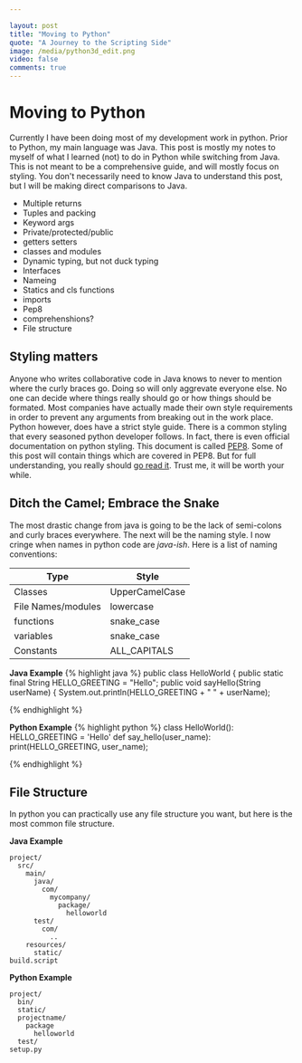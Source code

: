 ```yaml
---

layout: post
title: "Moving to Python"
quote: "A Journey to the Scripting Side"
image: /media/python3d_edit.png
video: false
comments: true
---
```


# Moving to Python

Currently I have been doing most of my development work in python.
Prior to Python, my main language was Java. 
This post is mostly my notes to myself of what I learned (not) to do in Python while switching from Java. 
This is not meant to be a comprehensive guide, and will mostly focus on styling.
You don't necessarily need to know Java to understand this post, but I will be making direct comparisons to Java.


* Multiple returns
* Tuples and packing
* Keyword args
* Private/protected/public
* getters setters
* classes and modules
* Dynamic typing, but not duck typing
* Interfaces
* Nameing
* Statics and cls functions
* imports
* Pep8
* comprehenshions?
* File structure

## Styling matters

Anyone who writes collaborative code in Java knows to never to mention where the curly braces go. 
Doing so will only aggrevate everyone else. No one can decide where things really should go or how things
should be formated. Most companies have actually made their own style requirements in order to prevent
any arguments from breaking out in the work place. 
Python however, does have a strict style guide. There is a common styling that every seasoned python developer follows.
In fact, there is even official documentation on python styling. This document is called [PEP8](https://www.python.org/dev/peps/pep-0008/).
Some of this post will contain things which are covered in PEP8. But for full understanding, you really should [go read it](https://www.python.org/dev/peps/pep-0008/).
Trust me, it will be worth your while. 

## Ditch the Camel; Embrace the Snake

The most drastic change from java is going to be the lack of semi-colons and curly braces everywhere.
The next will be the naming style. I now cringe when names in python code are *java-ish*.
Here is a list of naming conventions:

| Type | Style |
|------|-------|
| Classes | UpperCamelCase |
| File Names/modules | lowercase |
| functions | snake_case |
| variables | snake_case |
| Constants | ALL_CAPITALS |

**Java Example**
{% highlight java %}
public class HelloWorld {
    public static final String HELLO_GREETING = "Hello";
    public void sayHello(String userName) {
        System.out.println(HELLO_GREETING + " " + userName);

{% endhighlight %}

**Python Example**
{% highlight python %}
class HelloWorld():
    HELLO_GREETING = 'Hello'
    def say_hello(user_name):
        print(HELLO_GREETING, user_name);
        
{% endhighlight %}

## File Structure

In python you can practically use any file structure you want, but here is the most common file structure. 

**Java Example**

~~~
project/
  src/
    main/
      java/
        com/
          mycompany/
            package/
              helloworld
      test/
        com/
          ..
    resources/
      static/
build.script
~~~

**Python Example**

~~~
project/
  bin/
  static/
  projectname/
    package
      helloworld
  test/
setup.py
~~~
    